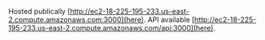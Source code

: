 Hosted publically [http://ec2-18-225-195-233.us-east-2.compute.amazonaws.com:3000](here).
API available [http://ec2-18-225-195-233.us-east-2.compute.amazonaws.com/api:3000](here).

